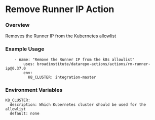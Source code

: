 # Remove Runner IP Action

### Overview

Removes the Runner IP from the Kubernetes allowlist

### Example Usage

```
    - name: "Remove the Runner IP from the k8s allowlist"
        uses: broadinstitute/datarepo-actions/actions/rm-runner-ip@0.37.0
        env:
          K8_CLUSTER: integration-master
```

### Environment Variables

```
K8_CLUSTER:
  description: Which Kubernetes cluster should be used for the allowlist
  default: none
```
